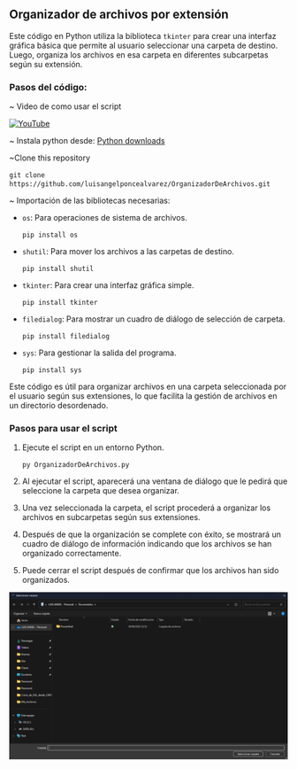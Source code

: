 ## Organizador de archivos por extensión

Este código en Python utiliza la biblioteca `tkinter` para crear una interfaz gráfica básica que permite al usuario seleccionar una carpeta de destino. Luego, organiza los archivos en esa carpeta en diferentes subcarpetas según su extensión.

### Pasos del código:

~ Video de como usar el script

[![YouTube](https://img.shields.io/badge/YouTube-%23FF0000.svg?style=for-the-badge&logo=YouTube&logoColor=white)](https://youtu.be/5gdPYvYhZnk?si=QDVzT6dAJlueAwID)

~ Instala python desde: [Python downloads](https://www.python.org/downloads/)

~Clone this repository

```
git clone https://github.com/luisangelponcealvarez/OrganizadorDeArchivos.git
```

~ Importación de las bibliotecas necesarias:

- `os`: Para operaciones de sistema de archivos.

  ```
  pip install os
  ```

- `shutil`: Para mover los archivos a las carpetas de destino.

  ```
  pip install shutil
  ```

- `tkinter`: Para crear una interfaz gráfica simple.

  ```
  pip install tkinter
  ```

- `filedialog`: Para mostrar un cuadro de diálogo de selección de carpeta.

  ```
  pip install filedialog
  ```

- `sys`: Para gestionar la salida del programa.
  ```
  pip install sys
  ```

Este código es útil para organizar archivos en una carpeta seleccionada por el usuario según sus extensiones, lo que facilita la gestión de archivos en un directorio desordenado.

### Pasos para usar el script

1. Ejecute el script en un entorno Python.

   ```
   py OrganizadorDeArchivos.py
   ```

2. Al ejecutar el script, aparecerá una ventana de diálogo que le pedirá que seleccione la carpeta que desea organizar.

3. Una vez seleccionada la carpeta, el script procederá a organizar los archivos en subcarpetas según sus extensiones.

4. Después de que la organización se complete con éxito, se mostrará un cuadro de diálogo de información indicando que los archivos se han organizado correctamente.

5. Puede cerrar el script después de confirmar que los archivos han sido organizados.

![miniatura](./miniatura.png)

